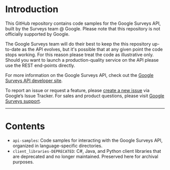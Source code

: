 # Introduction

This GitHub repository contains code samples for the Google Surveys API, built by the Surveys team @ Google. Please note that this repository is not officially supported by Google.

The Google Surveys team will do their best to keep the this repository up-to-date as the API evolves, but it's possible that at any given point the code stops working. For this reason please treat the code as illustrative only. Should you want to launch a production-quality service on the API please use the REST end-points directly.

For more information on the Google Surveys API, check out the [Google Surveys API developer site](https://developers.google.com/surveys/).

To report an issue or request a feature, please [create a new issue](https://issuetracker.google.com/issues/new?component=180195) via Google’s Issue Tracker.  For sales and product questions, please visit [Google Surveys support](https://support.google.com/surveys).

-----

# Contents

- `api-samples`: Code samples for interacting with the Google Surveys API,
  organized in language-specific directories.
- `client_libraries-DEPRECATED`: C#, Java, and Python client libraries that are
  deprecated and no longer maintained. Preserved here for archival purposes.
